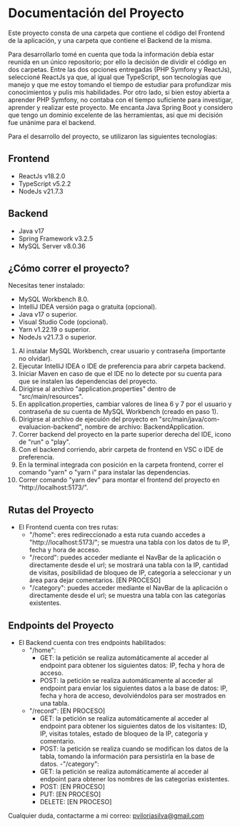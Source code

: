 # Documentación del Proyecto

Este proyecto consta de una carpeta que contiene el código del Frontend de la aplicación, y una carpeta que contiene el Backend de la misma.

Para desarrollarlo tomé en cuenta que toda la información debía estar reunida en un único repositorio; por ello la decisión de dividir el código en dos carpetas.
Entre las dos opciones entregadas (PHP Symfony y ReactJs), seleccioné ReactJs ya que, al igual que TypeScript, son tecnologías que manejo y que me estoy tomando el tiempo de estudiar para profundizar mis conocimientos y pulis mis habilidades. Por otro lado, si bien estoy abierta a aprender PHP Symfony, no contaba con el tiempo suficiente para investigar, aprender y realizar este proyecto.
Me encanta Java Spring Boot y considero que tengo un dominio excelente de las herramientas, así que mi decisión fue unánime para el backend.

Para el desarrollo del proyecto, se utilizaron las siguientes tecnologías:

## Frontend
- ReactJs v18.2.0
- TypeScript v5.2.2
- NodeJs v21.7.3

## Backend
- Java v17
- Spring Framework v3.2.5
- MySQL Server v8.0.36

## ¿Cómo correr el proyecto?

Necesitas tener instalado:
- MySQL Workbench 8.0.
- IntelliJ IDEA versión paga o gratuita (opcional).
- Java v17 o superior.
- Visual Studio Code (opcional).
- Yarn v1.22.19 o superior.
- NodeJs v21.7.3 o superior.
 
1. Al instalar MySQL Workbench, crear usuario y contraseña (importante no olvidar).
2. Ejecutar IntelliJ IDEA o IDE de preferencia para abrir carpeta backend.
3. Iniciar Maven en caso de que el IDE no lo detecte por su cuenta para que se instalen las dependencias del proyecto.
4. Dirigirse al archivo "application.properties" dentro de "src/main/resources".
5. En application.properties, cambiar valores de línea 6 y 7 por el usuario y contraseña de su cuenta de MySQL Workbench (creado en paso 1).
6. Dirigirse al archivo de ejecuión del proyecto en "src/main/java/com-evaluacion-backend", nombre de archivo: BackendApplication.
7. Correr backend del proyecto en la parte superior derecha del IDE, icono de "run" o "play".
8. Con el backend corriendo, abrir carpeta de frontend en VSC o IDE de preferencia.
9. En la terminal integrada con posición en la carpeta frontend, correr el comando "yarn" o "yarn i" para instalar las dependencias.
10. Correr comando "yarn dev" para montar el frontend del proyecto en "http://localhost:5173/".

## Rutas del Proyecto

* El Frontend cuenta con tres rutas:
  - "/home": eres redireccionado a esta ruta cuando accedes a "http://localhost:5173/"; se muestra una tabla con los datos de tu IP, fecha y hora de acceso.
  - "/record": puedes acceder mediante el NavBar de la aplicación o directamente desde el url; se mostrará una tabla con la IP, cantidad de visitas, posibilidad de bloqueo de IP, categoría a seleccionar y un área para dejar comentarios. [EN PROCESO]
  - "/category": puedes acceder mediante el NavBar de la aplicación o directamente desde el url; se muestra una tabla con las categorías existentes.
 
## Endpoints del Proyecto

* El Backend cuenta con tres endpoints habilitados:
  - "/home":
    * GET: la petición se realiza automáticamente al acceder al endpoint para obtener los siguientes datos: IP, fecha y hora de acceso.
    * POST: la petición se realiza automáticamente al acceder al endpoint para enviar los siguientes datos a la base de datos: IP, fecha y hora de acceso, devolviéndolos para ser mostrados en una tabla.
  - "/record": [EN PROCESO]
    * GET: la petición se realiza automáticamente al acceder al endpoint para obtener los siguientes datos de los visitantes: ID, IP, visitas totales, estado de bloqueo de la IP, categoría y comentario.
    * POST: la petición se realiza cuando se modifican los datos de la tabla, tomando la información para persistirla en la base de datos.
  -"/category":
    * GET: la petición se realiza automáticamente al acceder al endpoint para obtener los nombres de las categorías existentes.
    * POST: [EN PROCESO]
    * PUT: [EN PROCESO]
    * DELETE: [EN PROCESO]
   
Cualquier duda, contactarme a mi correo: pviloriasilva@gmail.com
